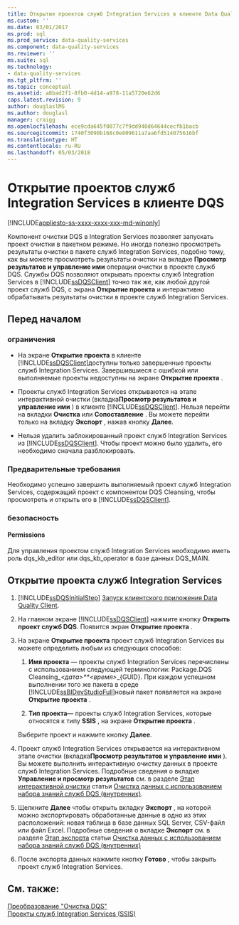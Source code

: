```yaml
---
title: Открытие проектов служб Integration Services в клиенте Data Quality Client | Microsoft Docs
ms.custom: ''
ms.date: 03/01/2017
ms.prod: sql
ms.prod_service: data-quality-services
ms.component: data-quality-services
ms.reviewer: ''
ms.suite: sql
ms.technology:
- data-quality-services
ms.tgt_pltfrm: ''
ms.topic: conceptual
ms.assetid: a8bad2f1-8fb0-4d14-a978-11a5720e62d6
caps.latest.revision: 9
author: douglaslMS
ms.author: douglasl
manager: craigg
ms.openlocfilehash: ece9cda645f0077c7f9dd940d64644cecfb1bacb
ms.sourcegitcommit: 1740f3090b168c0e809611a7aa6fd514075616bf
ms.translationtype: HT
ms.contentlocale: ru-RU
ms.lasthandoff: 05/03/2018
---
```

# <a name="open-integration-services-projects-in-data-quality-client"></a>Открытие проектов служб Integration Services в клиенте DQS

[!INCLUDE[appliesto-ss-xxxx-xxxx-xxx-md-winonly](../includes/appliesto-ss-xxxx-xxxx-xxx-md-winonly.md)]

  Компонент очистки DQS в Integration Services позволяет запускать проект очистки в пакетном режиме. Но иногда полезно просмотреть результаты очистки в пакете служб Integration Services, подобно тому, как вы можете просмотреть результаты очистки на вкладке **Просмотр результатов и управление ими** операции очистки в проекте служб DQS. Службы DQS позволяют открывать проекты служб Integration Services в [!INCLUDE[ssDQSClient](../includes/ssdqsclient-md.md)] точно так же, как любой другой проект служб DQS, с экрана **Открытие проекта** и интерактивно обрабатывать результаты очистки в проекте служб Integration Services.  
  
##  <a name="BeforeYouBegin"></a> Перед началом  
  
###  <a name="LimitationsRestrictions"></a> ограничения  
  
-   На экране **Открытие проекта** в клиенте [!INCLUDE[ssDQSClient](../includes/ssdqsclient-md.md)]доступны только завершенные проекты служб Integration Services. Завершившиеся с ошибкой или выполняемые проекты недоступны на экране **Открытие проекта** .  
  
-   Проекты служб Integration Services открываются на этапе интерактивной очистки (вкладка**Просмотр результатов и управление ими** ) в клиенте [!INCLUDE[ssDQSClient](../includes/ssdqsclient-md.md)]. Нельзя перейти на вкладки **Очистка** или **Сопоставление** . Вы можете перейти только на вкладку **Экспорт** , нажав кнопку **Далее**.  
  
-   Нельзя удалить заблокированный проект служб Integration Services из [!INCLUDE[ssDQSClient](../includes/ssdqsclient-md.md)]. Чтобы проект можно было удалить, его необходимо сначала разблокировать.  
  
###  <a name="Prerequisites"></a> Предварительные требования  
 Необходимо успешно завершить выполняемый проект служб Integration Services, содержащий проект с компонентом DQS Cleansing, чтобы просмотреть и открыть его в [!INCLUDE[ssDQSClient](../includes/ssdqsclient-md.md)].  
  
###  <a name="Security"></a> безопасность  
  
####  <a name="Permissions"></a> Permissions  
 Для управления проектом служб Integration Services необходимо иметь роль dqs_kb_editor или dqs_kb_operator в базе данных DQS_MAIN.  
  
  
##  <a name="Open"></a> Открытие проекта служб Integration Services  
  
1.  [!INCLUDE[ssDQSInitialStep](../includes/ssdqsinitialstep-md.md)] [Запуск клиентского приложения Data Quality Client](../data-quality-services/run-the-data-quality-client-application.md).  
  
2.  На главном экране [!INCLUDE[ssDQSClient](../includes/ssdqsclient-md.md)] нажмите кнопку **Открыть проект служб DQS**. Появится экран **Открытие проекта** .  
  
3.  На экране **Открытие проекта** проект служб Integration Services вы можете определить любым из следующих способов:  
  
    1.  **Имя проекта** — проекты служб Integration Services перечислены с использованием следующей терминологии: Package.DQS Cleansing_*\<дата>**\<время>*_{GUID}. При каждом успешном выполнении того же пакета в среде [!INCLUDE[ssBIDevStudioFull](../includes/ssbidevstudiofull-md.md)]новый пакет появляется на экране **Открытие проекта** .  
  
    2.  **Тип проекта**— проекты служб Integration Services, которые относятся к типу **SSIS** , на экране **Открытие проекта** .  
  
     Выберите проект и нажмите кнопку **Далее**.  
  
4.  Проект служб Integration Services открывается на интерактивном этапе очистки (вкладка**Просмотр результатов и управление ими** ). Вы можете выполнить интерактивную очистку данных в проекте служб Integration Services. Подробные сведения о вкладке **Управление и просмотр результатов** см. в разделе [Этап интерактивной очистки](../data-quality-services/cleanse-data-using-dqs-internal-knowledge.md#Interactive) статьи [Очистка данных с использованием набора знаний служб DQS &#40;внутренних&#41;](../data-quality-services/cleanse-data-using-dqs-internal-knowledge.md).  
  
5.  Щелкните **Далее** чтобы открыть вкладку **Экспорт** , на которой можно экспортировать обработанные данные в одно из этих расположений: новая таблица в базе данных SQL Server, CSV-файл или файл Excel. Подробные сведения о вкладке **Экспорт** см. в разделе [Этап экспорта](../data-quality-services/cleanse-data-using-dqs-internal-knowledge.md#Export) статьи [Очистка данных с использованием набора знаний служб DQS &#40;внутренних&#41;](../data-quality-services/cleanse-data-using-dqs-internal-knowledge.md)  
  
6.  После экспорта данных нажмите кнопку **Готово** , чтобы закрыть проект служб Integration Services.  

  
## <a name="see-also"></a>См. также:  
 [Преобразование "Очистка DQS"](../integration-services/data-flow/transformations/dqs-cleansing-transformation.md)   
 [Проекты служб Integration Services (SSIS)](../integration-services/integration-services-ssis-projects-and-solutions.md)  
  
  

